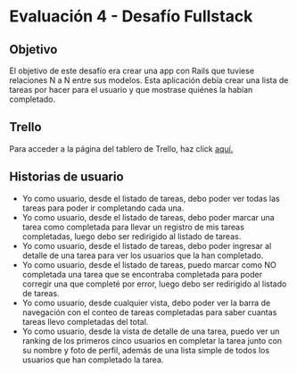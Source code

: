 # Evaluación 4 - Desafío Fullstack

## Objetivo

El objetivo de este desafío era crear una app con Rails que tuviese relaciones N a N entre sus modelos. Esta aplicación debía crear una lista de tareas por hacer para el usuario y que mostrase quiénes la habían completado.

## Trello

Para acceder a la página del tablero de Trello, haz click [aquí.](https://trello.com/b/jCUaOIxE/evaluaci%C3%B3n-3-relaciones-n-a-n)

## Historias de usuario

* Yo como usuario, desde el listado de tareas, debo poder ver todas las tareas para poder ir completando cada una.
* Yo como usuario, desde el listado de tareas, debo poder marcar una tarea como completada para llevar un registro de mis tareas completadas, luego debo ser redirigido al listado de tareas.
* Yo como usuario, desde el listado de tareas, debo poder ingresar al detalle de una tarea para ver los usuarios que la han completado.
* Yo como usuario, desde el listado de tareas, puedo marcar como NO completada una tarea que se encontraba completada para poder corregir una que completé por error, luego debo ser redirigido al listado de tareas.
* Yo como usuario, desde cualquier vista, debo poder ver la barra de navegación con el conteo de tareas completadas para saber cuantas tareas llevo completadas del total.
* Yo como usuario, desde la vista de detalle de una tarea, puedo ver un ranking de los primeros cinco usuarios en completar la tarea junto con su nombre y foto de perfil, además de una lista simple de todos los usuarios que han completado la tarea.